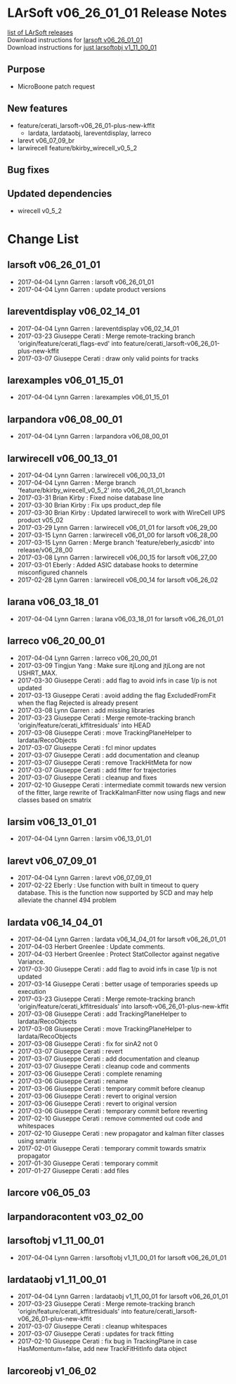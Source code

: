 # LArSoft v06_26_01_01 Release Notes



[list of LArSoft releases](LArSoft_release_list)  
Download instructions for [larsoft v06_26_01_01](https://scisoft.fnal.gov/scisoft/bundles/larsoft/v06_26_01_01/larsoft-v06_26_01_01.html)  
Download instructions for [just larsoftobj v1_11_00_01](https://scisoft.fnal.gov/scisoft/bundles/larsoftobj/v1_11_00_01/larsoftobj-v1_11_00_01.html)

## Purpose

-   MicroBoone patch request

## New features

-   feature/cerati_larsoft-v06_26_01-plus-new-kffit
    -   lardata, lardataobj, lareventdisplay, larreco
-   larevt v06_07_09_br
-   larwirecell feature/bkirby_wirecell_v0_5_2

## Bug fixes

## Updated dependencies

-   wirecell v0_5_2

# Change List

## larsoft v06_26_01_01

-   2017-04-04 Lynn Garren : larsoft v06_26_01_01
-   2017-04-04 Lynn Garren : update product versions

## lareventdisplay v06_02_14_01

-   2017-04-04 Lynn Garren : lareventdisplay v06_02_14_01
-   2017-03-23 Giuseppe Cerati : Merge remote-tracking branch 'origin/feature/cerati_flags-evd' into feature/cerati_larsoft-v06_26_01-plus-new-kffit
-   2017-03-07 Giuseppe Cerati : draw only valid points for tracks

## larexamples v06_01_15_01

-   2017-04-04 Lynn Garren : larexamples v06_01_15_01

## larpandora v06_08_00_01

-   2017-04-04 Lynn Garren : larpandora v06_08_00_01

## larwirecell v06_00_13_01

-   2017-04-04 Lynn Garren : larwirecell v06_00_13_01
-   2017-04-04 Lynn Garren : Merge branch 'feature/bkirby_wirecell_v0_5_2' into v06_26_01_01_branch
-   2017-03-31 Brian Kirby : Fixed noise database line
-   2017-03-30 Brian Kirby : Fix ups product_dep file
-   2017-03-30 Brian Kirby : Updated larwirecell to work with WireCell UPS product v05_02
-   2017-03-29 Lynn Garren : larwirecell v06_01_01 for larsoft v06_29_00
-   2017-03-15 Lynn Garren : larwirecell v06_01_00 for larsoft v06_28_00
-   2017-03-15 Lynn Garren : Merge branch 'feature/eberly_asicdb' into release/v06_28_00
-   2017-03-08 Lynn Garren : larwirecell v06_00_15 for larsoft v06_27_00
-   2017-03-01 Eberly : Added ASIC database hooks to determine misconfigured channels
-   2017-02-28 Lynn Garren : larwirecell v06_00_14 for larsoft v06_26_02

## larana v06_03_18_01

-   2017-04-04 Lynn Garren : larana v06_03_18_01 for larsoft v06_26_01_01

## larreco v06_20_00_01

-   2017-04-04 Lynn Garren : larreco v06_20_00_01
-   2017-03-09 Tingjun Yang : Make sure itjLong and jtjLong are not USHRT_MAX.
-   2017-03-30 Giuseppe Cerati : add flag to avoid infs in case 1/p is not updated
-   2017-03-13 Giuseppe Cerati : avoid adding the flag ExcludedFromFit when the flag Rejected is already present
-   2017-03-08 Lynn Garren : add missing libraries
-   2017-03-23 Giuseppe Cerati : Merge remote-tracking branch 'origin/feature/cerati_kffitresiduals' into HEAD
-   2017-03-08 Giuseppe Cerati : move TrackingPlaneHelper to lardata/RecoObjects
-   2017-03-07 Giuseppe Cerati : fcl minor updates
-   2017-03-07 Giuseppe Cerati : add documentation and cleanup
-   2017-03-07 Giuseppe Cerati : remove TrackHitMeta for now
-   2017-03-07 Giuseppe Cerati : add fitter for trajectories
-   2017-03-07 Giuseppe Cerati : cleanup and fixes
-   2017-02-10 Giuseppe Cerati : intermediate commit towards new version of the fitter, large rewrite of TrackKalmanFitter now using flags and new classes based on smatrix

## larsim v06_13_01_01

-   2017-04-04 Lynn Garren : larsim v06_13_01_01

## larevt v06_07_09_01

-   2017-04-04 Lynn Garren : larevt v06_07_09_01
-   2017-02-22 Eberly : Use function with built in timeout to query database. This is the function now supported by SCD and may help alleviate the channel 494 problem

## lardata v06_14_04_01

-   2017-04-04 Lynn Garren : lardata v06_14_04_01 for larsoft v06_26_01_01
-   2017-04-03 Herbert Greenlee : Update comments.
-   2017-04-03 Herbert Greenlee : Protect StatCollector against negative Variance.
-   2017-03-30 Giuseppe Cerati : add flag to avoid infs in case 1/p is not updated
-   2017-03-14 Giuseppe Cerati : better usage of temporaries speeds up execution
-   2017-03-23 Giuseppe Cerati : Merge remote-tracking branch 'origin/feature/cerati_kffitresiduals' into larsoft-v06_26_01-plus-new-kffit
-   2017-03-08 Giuseppe Cerati : add TrackingPlaneHelper to lardata/RecoObjects
-   2017-03-08 Giuseppe Cerati : move TrackingPlaneHelper to lardata/RecoObjects
-   2017-03-08 Giuseppe Cerati : fix for sinA2 not 0
-   2017-03-07 Giuseppe Cerati : revert
-   2017-03-07 Giuseppe Cerati : add documentation and cleanup
-   2017-03-07 Giuseppe Cerati : cleanup code and comments
-   2017-03-06 Giuseppe Cerati : complete renaming
-   2017-03-06 Giuseppe Cerati : rename
-   2017-03-06 Giuseppe Cerati : temporary commit before cleanup
-   2017-03-06 Giuseppe Cerati : revert to original version
-   2017-03-06 Giuseppe Cerati : revert to original version
-   2017-03-06 Giuseppe Cerati : temporary commit before reverting
-   2017-02-10 Giuseppe Cerati : remove commented out code and whitespaces
-   2017-02-10 Giuseppe Cerati : new propagator and kalman filter classes using smatrix
-   2017-02-01 Giuseppe Cerati : temporary commit towards smatrix propagator
-   2017-01-30 Giuseppe Cerati : temporary commit
-   2017-01-27 Giuseppe Cerati : add files

## larcore v06_05_03

## larpandoracontent v03_02_00

## larsoftobj v1_11_00_01

-   2017-04-04 Lynn Garren : larsoftobj v1_11_00_01 for larsoft v06_26_01_01

## lardataobj v1_11_00_01

-   2017-04-04 Lynn Garren : lardataobj v1_11_00_01 for larsoft v06_26_01_01
-   2017-03-23 Giuseppe Cerati : Merge remote-tracking branch 'origin/feature/cerati_kffitresiduals' into feature/cerati_larsoft-v06_26_01-plus-new-kffit
-   2017-03-07 Giuseppe Cerati : cleanup whitespaces
-   2017-03-07 Giuseppe Cerati : updates for track fitting
-   2017-02-10 Giuseppe Cerati : fix bug in TrackingPlane in case HasMomentum=false, add new TrackFitHitInfo data object

## larcoreobj v1_06_02
